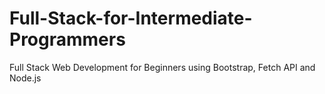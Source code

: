 # Full-Stack-for-Intermediate-Programmers
Full Stack Web Development for Beginners using Bootstrap, Fetch API and Node.js
